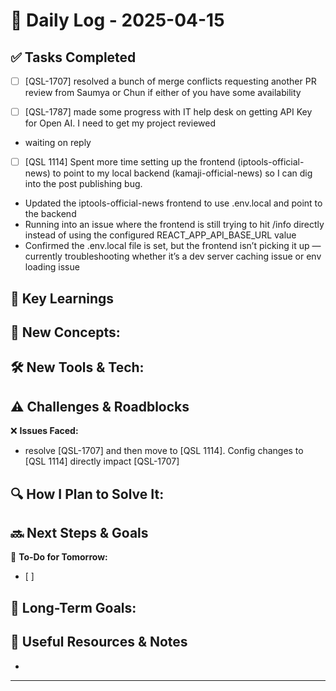 
# 📝 Daily Log - 2025-04-15

## ✅ Tasks Completed
-[ ] [QSL-1707] resolved a bunch of merge conflicts 
requesting another PR review from Saumya or Chun if either of you have some availability

-[ ] [QSL-1787] made some progress with IT help desk on getting API Key for Open AI. I need to get my project reviewed
- waiting on reply

- [ ] [QSL 1114] Spent more time setting up the frontend (iptools-official-news) to point to my local backend
  (kamaji-official-news) so I can dig into the post publishing bug.
- Updated the iptools-official-news frontend to use .env.local and point to the backend
- Running into an issue where the frontend is still trying to hit /info directly instead
  of using the configured REACT_APP_API_BASE_URL value
- Confirmed the .env.local file is set, but the frontend isn’t picking it up — currently
  troubleshooting whether it’s a dev server caching issue or env loading issue


## 📖 Key Learnings
📌 **New Concepts:**
-

🛠 **New Tools & Tech:**
-

## ⚠️ Challenges & Roadblocks
❌ **Issues Faced:**
- resolve [QSL-1707] and then move to [QSL 1114]. Config changes to [QSL 1114] directly impact [QSL-1707]

🔍 **How I Plan to Solve It:**
-

## 🔜 Next Steps & Goals
🎯 **To-Do for Tomorrow:**
- [ ]

📅 **Long-Term Goals:**
-

## 🔗 Useful Resources & Notes
-

---
